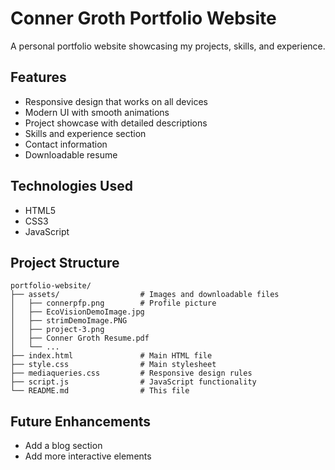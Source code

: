 # Conner Groth Portfolio Website

A personal portfolio website showcasing my projects, skills, and experience.

## Features

- Responsive design that works on all devices
- Modern UI with smooth animations
- Project showcase with detailed descriptions
- Skills and experience section
- Contact information
- Downloadable resume

## Technologies Used

- HTML5
- CSS3
- JavaScript

## Project Structure

```
portfolio-website/
├── assets/                  # Images and downloadable files
│   ├── connerpfp.png        # Profile picture
│   ├── EcoVisionDemoImage.jpg
│   ├── strimDemoImage.PNG
│   ├── project-3.png
│   ├── Conner Groth Resume.pdf
│   └── ...
├── index.html               # Main HTML file
├── style.css                # Main stylesheet
├── mediaqueries.css         # Responsive design rules
├── script.js                # JavaScript functionality
└── README.md                # This file
```

## Future Enhancements

- Add a blog section
- Add more interactive elements
